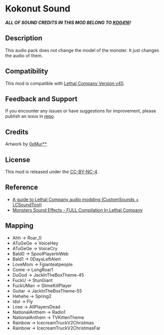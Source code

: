 # Kokonut Sound

***ALL OF SOUND CREDITS IN THIS MOD BELONG TO [KO0416](https://www.twitch.tv/ko0416)!***

## Description
This audio pack does not change the model of the monster. It just changes the audio of them.

## Compatibility
This mod is compatible with [Lethal Company Version v45](https://store.steampowered.com/news/app/1966720/view/3898491924424950019).

## Feedback and Support
If you encounter any issues or have suggestions for improvement, please publish an issus in [repo](https://github.com/ChiHaoLu/Lethal-Company-Kokonut-Sound/issues).


## Credits
Artwork by [0xMur**](https://chihaolu.me)

## License
This mod is released under the [CC-BY-NC-4](https://creativecommons.org/licenses/by-nc/4.0/deed.en).

## Reference

- [A guide to Lethal Company audio modding (CustomSounds + LCSoundTool)](https://github.com/milleroski/Lethal-Company-Sound-Modding-Guide)
- [Monsters Sound Effects - FULL Compilation In Lethal Company](https://www.youtube.com/watch?v=ZaF8gJIjAyE&ab_channel=wh_izka_s)

## Mapping
- Ahh -> Roar_0
- ATuGeGe -> VoiceHey
- ATuGeGe -> VoiceCry
- Bald0 -> SpoolPlayerInWeb
- Bald1 -> 0DaysLeftAlert
- LoveMom -> Fgianteatpeople
- Come -> LongRoar1
- DuGod -> JackInTheBoxTheme-45
- FuckU -> StunGiant
- FuckUMan -> SlimeKillPlayer
- Guitar -> JackInTheBoxTheme-55
- Hehehe -> Spring2
- Idol -> Fly
- Lose -> AllPlayersDead
- NationalAnthem -> Radio1
- NationalAnthem -> TVKittenTheme
- Rainbow -> IcecreamTruckV2Christmas
- Rainbow -> IcecreamTruckV2ChristmasFar